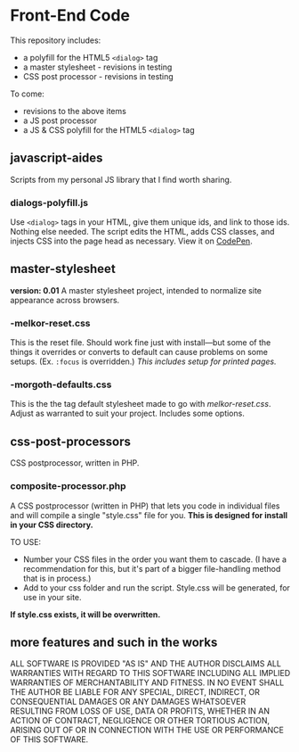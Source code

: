 # Front-End Code


This repository includes:
* a polyfill for the HTML5 `<dialog>` tag
* a master stylesheet - revisions in testing
* CSS post processor - revisions in testing

To come:
* revisions to the above items
* a JS post processor
* a JS & CSS polyfill for the HTML5 `<dialog>` tag

## javascript-aides
Scripts from my personal JS library that I find worth sharing.

### dialogs-polyfill.js
Use `<dialog>` tags in your HTML, give them unique ids, and link to those ids. Nothing else needed. The script edits the HTML, adds CSS classes, and injects CSS into the page head as necessary. View it on [CodePen](https://codepen.io/Carradee/full/eVGeqj).



## master-stylesheet
**version: 0.01**
A master stylesheet project, intended to normalize site appearance across browsers.

### -melkor-reset.css
This is the reset file. Should work fine just with install—but some of the things it overrides or converts to default can cause problems on some setups. (Ex. `:focus` is overridden.) *This includes setup for printed pages.*

### -morgoth-defaults.css
This is the the tag default stylesheet made to go with *melkor-reset.css*. Adjust as warranted to suit your project. Includes some options.



## css-post-processors
CSS postprocessor, written in PHP.

### composite-processor.php
A CSS postprocessor (written in PHP) that lets you code in individual files and will compile a single "style.css" file for you. **This is designed for install in your CSS directory.**

TO USE:
* Number your CSS files in the order you want them to cascade. (I have a recommendation for this, but it's part of a bigger file-handling method that is in process.)
* Add to your css folder and run the script. Style.css will be generated, for use in your site.

**If style.css exists, it will be overwritten.**

## more features and such in the works

ALL SOFTWARE IS PROVIDED "AS IS" AND THE AUTHOR DISCLAIMS ALL WARRANTIES WITH REGARD TO THIS SOFTWARE INCLUDING ALL IMPLIED WARRANTIES OF MERCHANTABILITY AND FITNESS. IN NO EVENT SHALL THE AUTHOR BE LIABLE FOR ANY SPECIAL, DIRECT, INDIRECT, OR CONSEQUENTIAL DAMAGES OR ANY DAMAGES WHATSOEVER RESULTING FROM LOSS OF USE, DATA OR PROFITS, WHETHER IN AN ACTION OF CONTRACT, NEGLIGENCE OR OTHER TORTIOUS ACTION, ARISING OUT OF OR IN CONNECTION WITH THE USE OR PERFORMANCE OF THIS SOFTWARE.
